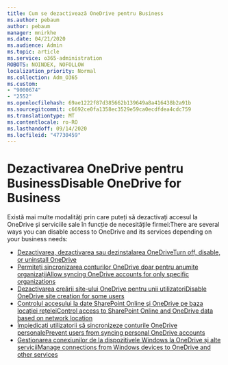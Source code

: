 ```yaml
---
title: Cum se dezactivează OneDrive pentru Business
ms.author: pebaum
author: pebaum
manager: mnirkhe
ms.date: 04/21/2020
ms.audience: Admin
ms.topic: article
ms.service: o365-administration
ROBOTS: NOINDEX, NOFOLLOW
localization_priority: Normal
ms.collection: Adm_O365
ms.custom:
- "9000674"
- "2552"
ms.openlocfilehash: 69ae1222f87d385662b139649a8a416438b2a91b
ms.sourcegitcommit: c6692ce0fa1358ec3529e59ca0ecdfdea4cdc759
ms.translationtype: MT
ms.contentlocale: ro-RO
ms.lasthandoff: 09/14/2020
ms.locfileid: "47730459"
---
```

# <a name="disable-onedrive-for-business"></a><span data-ttu-id="c6ef6-102">Dezactivarea OneDrive pentru Business</span><span class="sxs-lookup"><span data-stu-id="c6ef6-102">Disable OneDrive for Business</span></span>

<span data-ttu-id="c6ef6-103">Există mai multe modalități prin care puteți să dezactivați accesul la OneDrive și serviciile sale în funcție de necesitățile firmei:</span><span class="sxs-lookup"><span data-stu-id="c6ef6-103">There are several ways you can disable access to OneDrive and its services depending on your business needs:</span></span>

- [<span data-ttu-id="c6ef6-104">Dezactivarea, dezactivarea sau dezinstalarea OneDrive</span><span class="sxs-lookup"><span data-stu-id="c6ef6-104">Turn off, disable, or uninstall OneDrive</span></span>](https://support.office.com/article/turn-off-disable-or-uninstall-onedrive-f32a17ce-3336-40fe-9c38-6efb09f944b0)
- [<span data-ttu-id="c6ef6-105">Permiteți sincronizarea conturilor OneDrive doar pentru anumite organizații</span><span class="sxs-lookup"><span data-stu-id="c6ef6-105">Allow syncing OneDrive accounts for only specific organizations</span></span>](https://docs.microsoft.com/onedrive/use-group-policy#allow-syncing-onedrive-accounts-for-only-specific-organizations)
- [<span data-ttu-id="c6ef6-106">Dezactivarea creării site-ului OneDrive pentru unii utilizatori</span><span class="sxs-lookup"><span data-stu-id="c6ef6-106">Disable OneDrive site creation for some users</span></span>](https://docs.microsoft.com/sharepoint/manage-user-profiles#disable-onedrive-creation-for-some-users)
- [<span data-ttu-id="c6ef6-107">Controlul accesului la date SharePoint Online și OneDrive pe baza locației rețelei</span><span class="sxs-lookup"><span data-stu-id="c6ef6-107">Control access to SharePoint Online and OneDrive data based on network location</span></span>](https://docs.microsoft.com/sharepoint/control-access-based-on-network-location)
- [<span data-ttu-id="c6ef6-108">Împiedicați utilizatorii să sincronizeze conturile OneDrive personale</span><span class="sxs-lookup"><span data-stu-id="c6ef6-108">Prevent users from syncing personal OneDrive accounts</span></span>](https://docs.microsoft.com/onedrive/use-group-policy#DisablePersonalSync)
- [<span data-ttu-id="c6ef6-109">Gestionarea conexiunilor de la dispozitivele Windows la OneDrive și alte servicii</span><span class="sxs-lookup"><span data-stu-id="c6ef6-109">Manage connections from Windows devices to OneDrive and other services</span></span>](https://docs.microsoft.com/windows/privacy/manage-connections-from-windows-operating-system-components-to-microsoft-services#bkmk-onedrive)
